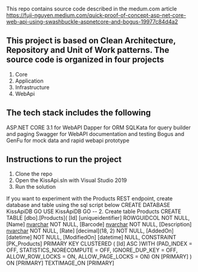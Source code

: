 This repo contains source code described in the medum.com article https://fuji-nguyen.medium.com/quick-proof-of-concept-asp-net-core-web-api-using-swashbuckle-aspnetcore-and-bogus-19977c84d4a2

## This project is based on Clean Architecture, Repository and Unit of Work patterns. The source code is organized in four projects

1. Core
2. Application
3. Infrastructure
4. WebApi


## The tech stack includes the following

ASP.NET CORE 3.1 for WebAPI
Dapper for ORM
SQLKata for query builder and paging
Swagger for WebAPI documentation and testing
Bogus and GenFu for mock data and rapid webapi prototype

## Instructions to run the project

1. Clone the repo
2. Open the KissApi.sln with Visual Studio 2019
3. Run the solution


If you want to experiment with the Products REST endpoint, create database and table using the sql script below
CREATE DATABASE KissApiDB
GO
USE KissApiDB
GO
-- 2. Create table Products 
CREATE TABLE [dbo].[Products](
	[Id] [uniqueidentifier] ROWGUIDCOL NOT NULL,
	[Name] [nvarchar](50) NOT NULL,
	[Barcode] [nvarchar](50) NOT NULL,
	[Description] [nvarchar](max) NOT NULL,
	[Rate] [decimal](18, 2) NOT NULL,
	[AddedOn] [datetime] NOT NULL,
	[ModifiedOn] [datetime] NULL,
 CONSTRAINT [PK_Products] PRIMARY KEY CLUSTERED 
(
	[Id] ASC
)WITH (PAD_INDEX = OFF, STATISTICS_NORECOMPUTE = OFF, IGNORE_DUP_KEY = OFF, ALLOW_ROW_LOCKS = ON, ALLOW_PAGE_LOCKS = ON) ON [PRIMARY]
) ON [PRIMARY] TEXTIMAGE_ON [PRIMARY]